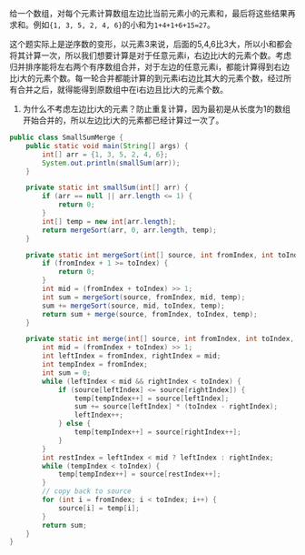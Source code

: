 给一个数组，对每个元素计算数组左边比当前元素小的元素和，最后将这些结果再求和。例如`{1, 3, 5, 2, 4, 6}`的小和为`1+4+1+6+15=27`。

这个题实际上是逆序数的变形，以元素3来说，后面的5,4,6比3大，所以小和都会将其计算一次，所以我们想要计算是对于任意元素i，右边比i大的元素个数。考虑归并排序能将左右两个有序数组合并，对于左边的任意元素i，都能计算得到右边比i大的元素个数。每一轮合并都能计算的到元素i右边比其大的元素个数，经过所有合并之后，就得能得到原数组中在i右边且比i大的元素个数。

1. 为什么不考虑左边比i大的元素？防止重复计算，因为最初是从长度为1的数组开始合并的，所以左边比i大的元素都已经计算过一次了。

```java
public class SmallSumMerge {
    public static void main(String[] args) {
        int[] arr = {1, 3, 5, 2, 4, 6};
        System.out.println(smallSum(arr));
    }

    private static int smallSum(int[] arr) {
        if (arr == null || arr.length <= 1) {
            return 0;
        }
        int[] temp = new int[arr.length];
        return mergeSort(arr, 0, arr.length, temp);
    }

    private static int mergeSort(int[] source, int fromIndex, int toIndex, int[] temp) {
        if (fromIndex + 1 >= toIndex) {
            return 0;
        }
        int mid = (fromIndex + toIndex) >> 1;
        int sum = mergeSort(source, fromIndex, mid, temp);
        sum += mergeSort(source, mid, toIndex, temp);
        return sum + merge(source, fromIndex, toIndex, temp);
    }

    private static int merge(int[] source, int fromIndex, int toIndex, int[] temp) {
        int mid = (fromIndex + toIndex) >> 1;
        int leftIndex = fromIndex, rightIndex = mid;
        int tempIndex = fromIndex;
        int sum = 0;
        while (leftIndex < mid && rightIndex < toIndex) {
            if (source[leftIndex] <= source[rightIndex]) {
                temp[tempIndex++] = source[leftIndex];
                sum += source[leftIndex] * (toIndex - rightIndex);
                leftIndex++;
            } else {
                temp[tempIndex++] = source[rightIndex++];
            }
        }
        int restIndex = leftIndex < mid ? leftIndex : rightIndex;
        while (tempIndex < toIndex) {
            temp[tempIndex++] = source[restIndex++];
        }
        // copy back to source
        for (int i = fromIndex; i < toIndex; i++) {
            source[i] = temp[i];
        }
        return sum;
    }
}

```

